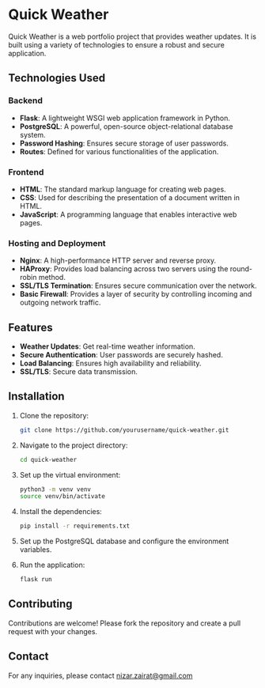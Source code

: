 
# Quick Weather

Quick Weather is a web portfolio project that provides weather updates. It is built using a variety of technologies to ensure a robust and secure application.

## Technologies Used

### Backend
- **Flask**: A lightweight WSGI web application framework in Python.
- **PostgreSQL**: A powerful, open-source object-relational database system.
- **Password Hashing**: Ensures secure storage of user passwords.
- **Routes**: Defined for various functionalities of the application.

### Frontend
- **HTML**: The standard markup language for creating web pages.
- **CSS**: Used for describing the presentation of a document written in HTML.
- **JavaScript**: A programming language that enables interactive web pages.

### Hosting and Deployment
- **Nginx**: A high-performance HTTP server and reverse proxy.
- **HAProxy**: Provides load balancing across two servers using the round-robin method.
- **SSL/TLS Termination**: Ensures secure communication over the network.
- **Basic Firewall**: Provides a layer of security by controlling incoming and outgoing network traffic.

## Features
- **Weather Updates**: Get real-time weather information.
- **Secure Authentication**: User passwords are securely hashed.
- **Load Balancing**: Ensures high availability and reliability.
- **SSL/TLS**: Secure data transmission.

## Installation

1. Clone the repository:
    ```bash
    git clone https://github.com/yourusername/quick-weather.git
    ```
2. Navigate to the project directory:
    ```bash
    cd quick-weather
    ```
3. Set up the virtual environment:
    ```bash
    python3 -m venv venv
    source venv/bin/activate
    ```
4. Install the dependencies:
    ```bash
    pip install -r requirements.txt
    ```
5. Set up the PostgreSQL database and configure the environment variables.

6. Run the application:
    ```bash
    flask run
    ```

## Contributing
Contributions are welcome! Please fork the repository and create a pull request with your changes.

## Contact
For any inquiries, please contact nizar.zairat@gmail.com

